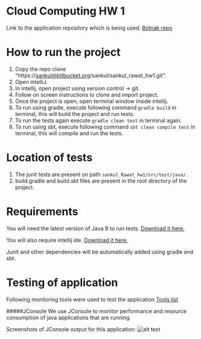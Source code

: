 Cloud Computing HW 1
======

Link to the application repository which is being used:
[Botnak repo](https://github.com/Gocnak/Botnak)

# How to run the project
1. Copy the repo clone "https://sankul@bitbucket.org/sankul/sankul_rawat_hw1.git".
2. Open intelliJ.
3. In intellij, open project using version control -> git.
4. Follow on screen instructions to clone and import project.
5. Once the project is open, open terminal window inside intellij.
6. To run using gradle, execute following command `gradle build` in terminal, this will build the project and run tests.
7. To run the tests again execute `gradle clean test` in terminal again.
8. To run using sbt, execute following command `sbt clean compile test` in terminal, this will compile and run the tests.    

# Location of tests
1. The junit tests are present on path `sankul_Rawat_hw1/src/test/java/` .
2. build.gradle and build.sbt files are present in the root directory of the project.

# Requirements
You will need the latest version of Java 8 to run tests. [Download it here.](http://www.oracle.com/technetwork/java/javase/downloads/jre8-downloads-2133155.html)

You will also require intellij ide. [Download it here.](https://www.jetbrains.com/idea/download/#section=windows)

Junit and other dependencies will be automatically added using gradle and sbt.

# Testing of application

Following monitoring tools were used to test the application [Tools list](https://docs.oracle.com/javase/8/docs/technotes/guides/troubleshoot/tooldescr025.html) 

#####JConsole
We use JConsole to monitor performance and resource consumption of java applications that are running.

Screenshots of JConsole output for this application:
![alt text](https://raw.bitbucket.org/sankul/sankul_rawat_hw1/master/screenshots/jconsole1.png)